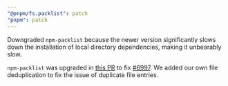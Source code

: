 ```yaml
---
"@pnpm/fs.packlist": patch
"pnpm": patch
---
```


Downgraded `npm-packlist` because the newer version significantly slows down the installation of local directory dependencies, making it unbearably slow.

`npm-packlist` was upgraded in [this PR](https://github.com/pnpm/pnpm/pull/7250) to fix [#6997](https://github.com/pnpm/pnpm/issues/6997). We added our own file deduplication to fix the issue of duplicate file entries.
